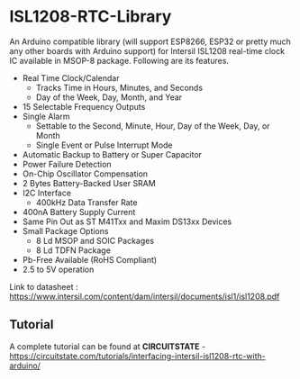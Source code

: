 # ISL1208-RTC-Library
An Arduino compatible library (will support ESP8266, ESP32 or pretty much any other boards with Arduino support) for Intersil ISL1208 real-time clock IC available in MSOP-8 package. Following are its features.
- Real Time Clock/Calendar
  - Tracks Time in Hours, Minutes, and Seconds
  - Day of the Week, Day, Month, and Year
- 15 Selectable Frequency Outputs
- Single Alarm
   - Settable to the Second, Minute, Hour, Day of the Week, Day, or Month
   - Single Event or Pulse Interrupt Mode
- Automatic Backup to Battery or Super Capacitor
- Power Failure Detection
- On-Chip Oscillator Compensation
- 2 Bytes Battery-Backed User SRAM
- I2C Interface
   - 400kHz Data Transfer Rate
- 400nA Battery Supply Current
- Same Pin Out as ST M41Txx and Maxim DS13xx Devices
- Small Package Options
   - 8 Ld MSOP and SOIC Packages
   - 8 Ld TDFN Package
- Pb-Free Available (RoHS Compliant)
- 2.5 to 5V operation

Link to datasheet : https://www.intersil.com/content/dam/intersil/documents/isl1/isl1208.pdf

## Tutorial
A complete tutorial can be found at **CIRCUITSTATE** - https://circuitstate.com/tutorials/interfacing-intersil-isl1208-rtc-with-arduino/
